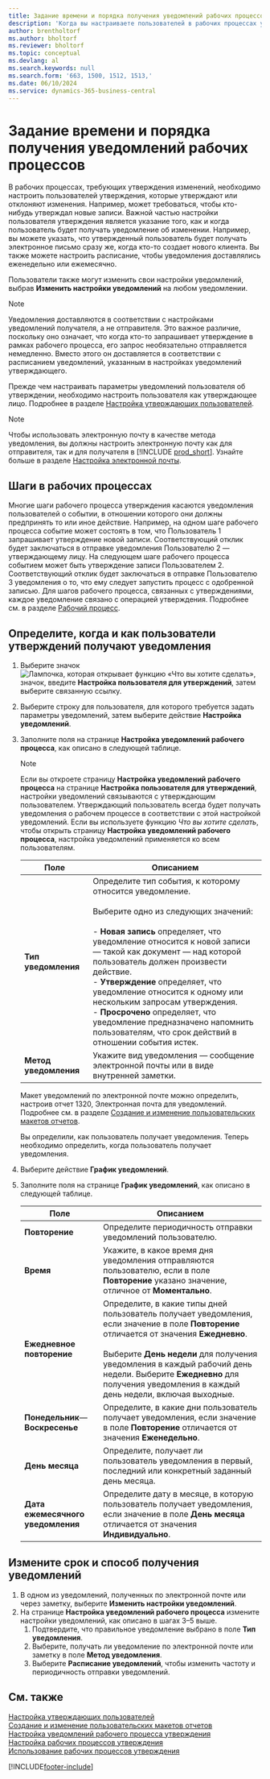 ```yaml
---
title: Задание времени и порядка получения уведомлений рабочих процессов
description: 'Когда вы настраиваете пользователей в рабочих процессах утверждения, вы можете указать, как и когда каждый пользователь утверждения будет получать уведомления.'
author: brentholtorf
ms.author: bholtorf
ms.reviewer: bholtorf
ms.topic: conceptual
ms.devlang: al
ms.search.keywords: null
ms.search.form: '663, 1500, 1512, 1513,'
ms.date: 06/10/2024
ms.service: dynamics-365-business-central
---
```

# <a name="specify-when-and-how-to-receive-workflow-notifications"></a>Задание времени и порядка получения уведомлений рабочих процессов

В рабочих процессах, требующих утверждения изменений, необходимо настроить пользователей утверждения, которые утверждают или отклоняют изменения. Например, может требоваться, чтобы кто-нибудь утверждал новые записи. Важной частью настройки пользователя утверждения является указание того, как и когда пользователь будет получать уведомление об изменении. Например, вы можете указать, что утвержденный пользователь будет получать электронное письмо сразу же, когда кто-то создает нового клиента. Вы также можете настроить расписание, чтобы уведомления доставлялись еженедельно или ежемесячно.

Пользователи также могут изменить свои настройки уведомлений, выбрав **Изменить настройки уведомлений** на любом уведомлении.  

> [!NOTE]
> Уведомления доставляются в соответствии с настройками уведомлений получателя, а не отправителя. Это важное различие, поскольку оно означает, что когда кто-то запрашивает утверждение в рамках рабочего процесса, его запрос необязательно отправляется немедленно. Вместо этого он доставляется в соответствии с расписанием уведомлений, указанным в настройках уведомлений утверждающего.

Прежде чем настраивать параметры уведомлений пользователя об утверждении, необходимо настроить пользователя как утверждающее лицо. Подробнее в разделе [Настройка утверждающих пользователей](across-how-to-set-up-approval-users.md).  

> [!NOTE]
> Чтобы использовать электронную почту в качестве метода уведомления, вы должны настроить электронную почту как для отправителя, так и для получателя в [!INCLUDE [prod_short](includes/prod_short.md)]. Узнайте больше в разделе [Настройка электронной почты](admin-how-setup-email.md).

## <a name="steps-in-workflows"></a>Шаги в рабочих процессах

Многие шаги рабочего процесса утверждения касаются уведомления пользователей о событии, в отношении которого они должны предпринять то или иное действие. Например, на одном шаге рабочего процесса событие может состоять в том, что Пользователь 1 запрашивает утверждение новой записи. Соответствующий отклик будет заключаться в отправке уведомления Пользователю 2 — утверждающему лицу. На следующем шаге рабочего процесса событием может быть утверждение записи Пользователем 2. Соответствующий отклик будет заключаться в отправке Пользователю 3 уведомления о то, что ему следует запустить процесс с одобренной записью. Для шагов рабочего процесса, связанных с утверждениями, каждое уведомление связано с операцией утверждения. Подробнее см. в разделе [Рабочий процесс](across-workflow.md).  

## <a name="specify-when-and-how-approval-users-receive-notifications"></a>Определите, когда и как пользователи утверждений получают уведомления

1. Выберите значок ![Лампочка, которая открывает функцию «Что вы хотите сделать»](media/ui-search/search_small.png "Что вы хотите сделать"), значок, введите **Настройка пользователя для утверждений**, затем выберите связанную ссылку.  
2. Выберите строку для пользователя, для которого требуется задать параметры уведомлений, затем выберите действие **Настройка уведомлений**.  
3. Заполните поля на странице **Настройка уведомлений рабочего процесса**, как описано в следующей таблице.  

   > [!NOTE]
   > Если вы откроете страницу **Настройка уведомлений рабочего процесса** на странице **Настройка пользователя для утверждений**, настройки уведомлений связываются с утверждающим пользователем. Утверждающий пользователь всегда будет получать уведомления о рабочем процессе в соответствии с этой настройкой уведомлений. Если вы используете функцию *Что вы хотите сделать*, чтобы открыть страницу **Настройка уведомлений рабочего процесса**, настройка уведомлений применяется ко всем пользователям.

   |Поле|Описанием|
   |-----|-----------|
   |**Тип уведомления**|Определите тип события, к которому относится уведомление.<br /><br /> Выберите одно из следующих значений:<br /><br /> -   **Новая запись** определяет, что уведомление относится к новой записи — такой как документ — над которой пользователь должен произвести действие.<br />-   **Утверждение** определяет, что уведомление относится к одному или нескольким запросам утверждения.<br />-   **Просрочено** определяет, что уведомление предназначено напомнить пользователям, что срок действий в отношении события истек.|
   |**Метод уведомления**|Укажите вид уведомления — сообщение электронной почты или в виде внутренней заметки.|

   Макет уведомлений по электронной почте можно определить, настроив отчет 1320, Электронная почта для уведомлений. Подробнее см. в разделе [Создание и изменение пользовательских макетов отчетов](ui-how-create-custom-report-layout.md).

   Вы определили, как пользователь получает уведомления. Теперь необходимо определить, когда пользователь получает уведомления.  
4. Выберите действие **График уведомлений**.  
5. Заполните поля на странице **График уведомлений**, как описано в следующей таблице.  

   |Поле|Описанием|
   |-----|-----------|
   |**Повторение**|Определите периодичность отправки уведомлений пользователю.|
   |**Время**|Укажите, в какое время дня уведомления отправляются пользователю, если в поле **Повторение** указано значение, отличное от **Моментально**.|
   |**Ежедневное повторение**|Определите, в какие типы дней пользователь получает уведомления, если значение в поле **Повторение** отличается от значения **Ежедневно**.<br /><br /> Выберите **День недели** для получения уведомления в каждый рабочий день недели. Выберите **Ежедневно** для получения уведомления в каждый день недели, включая выходные.|
   |**Понедельник**— **Воскресенье**|Определите, в какие дни пользователь получает уведомления, если значение в поле **Повторение** отличается от значения **Еженедельно**.|
   |**День месяца**|Определите, получает ли пользователь уведомления в первый, последний или конкретный заданный день месяца.|
   |**Дата ежемесячного уведомления**|Определите дату в месяце, в которую пользователь получает уведомления, если значение в поле **День месяца** отличается от значения **Индивидуально**.|

## <a name="change-when-and-how-you-receive-notifications"></a>Измените срок и способ получения уведомлений

1. В одном из уведомлений, полученных по электронной почте или через заметку, выберите **Изменить настройки уведомлений**.  
2. На странице **Настройка уведомлений рабочего процесса** измените настройки уведомлений, как описано в шагах 3–5 выше.
   1. Подтвердите, что правильное уведомление выбрано в поле **Тип уведомления**.
   2. Выберите, получать ли уведомление по электронной почте или заметку в поле **Метод уведомления**.
   3. Выберите **Расписание уведомлений**, чтобы изменить частоту и периодичность отправки уведомлений.

## <a name="see-also"></a>См. также

[Настройка утверждающих пользователей](across-how-to-set-up-approval-users.md)  
[Создание и изменение пользовательских макетов отчетов](ui-how-create-custom-report-layout.md)  
[Настройка уведомлений рабочего процесса утверждения](across-setting-up-workflow-notifications.md)  
[Настройка рабочих процессов утверждения](across-set-up-workflows.md)  
[Использование рабочих процессов утверждения](across-use-workflows.md)

[!INCLUDE[footer-include](includes/footer-banner.md)]
